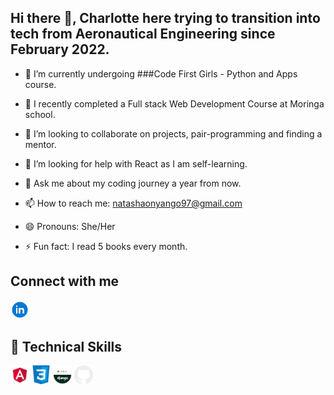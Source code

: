 ## Hi there 👋, Charlotte here trying to transition into tech from Aeronautical Engineering since February 2022. 

<!--
**Charlotte-Natasha/Charlotte-Natasha** is a ✨ _special_ ✨ repository because its `README.md` (this file) appears on your GitHub profile.

Here are some ideas to get you started: -->

- 📖 I’m currently undergoing ###Code First Girls - Python and Apps course.

- 🌱 I recently completed a Full stack Web Development Course at Moringa school. 

- 👯 I’m looking to collaborate on projects, pair-programming and finding a mentor. 
- 🤔 I’m looking for help with React as I am self-learning. 
- 💬 Ask me about my coding journey a year from now. 
- 📫 How to reach me: natashaonyango97@gmail.com
- 😄 Pronouns: She/Her
- ⚡ Fun fact: I read 5 books every month. 

## Connect with me 

<a href='https://www.linkedin.com/in/charlotte-natasha' text='blank'> <img src='images/linkedin.png' alt='' width='30px'> </a>

## 💼 Technical Skills
<img src='images/angular.png' alt='' width='30px'>
<img src='images/css.png' alt='' width='30px'>
<img src='images/django.png' alt='' width='30px'>
<img src='images/github.png' alt='' width='30px'>
